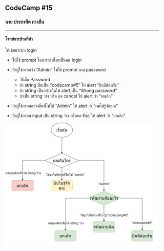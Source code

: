 ## CodeCamp #15

### นาย ประกาศิต กางถิ่น

---

#### โจทย์การบ้านที่ทำ

ให้เขียนระบบ login

- ให้ใช้ prompt ในการถามใครเป็นคน login

- ถ้าผู้ใช้กรอกว่า “Admin” ให้ใช้ prompt ถาม password

  - วิธีเช็ค Password
  - ถ้า string นั้นเป็น “codecamp#5” ให้ alert “ยินดีต้อนรับ”
  - ถ้า string เป็นอย่างอื่นให้ alert เป็น “Wrong password”
  - ถ้าเป็น string ว่าง หรือ กด cancel ให้ alert ว่า “ยกเลิก”

- ถ้าผู้ใช้กรอกอย่างอื่นที่ไม่ใช่ “Admin” ให้ alert ว่า “ผมไม่รู้จักคุณ”
- ถ้าผู้ใช้กรอก input เป็น string ว่าง หรือกด Esc ให้ alert ว่า “ยกเลิก”

![New world](Login.png)
